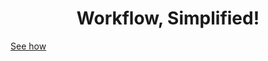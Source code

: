 <h1 align="center">Workflow, Simplified!</h1>
<a href="https://anas-dew.github.io/todo-stack/">See how</a>
